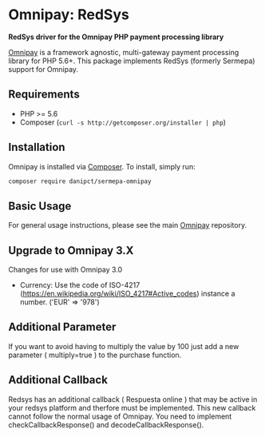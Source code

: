 Omnipay: RedSys
===============

**RedSys driver for the Omnipay PHP payment processing library**

[Omnipay](https://github.com/thephpleague/omnipay) is a framework agnostic, multi-gateway payment
processing library for PHP 5.6+. This package implements RedSys (formerly Sermepa) support for Omnipay.

Requirements
------------
- PHP >= 5.6
- Composer (`curl -s http://getcomposer.org/installer | php`)

Installation
------------

Omnipay is installed via [Composer](http://getcomposer.org/). To install, simply run:

```sh
composer require danipct/sermepa-omnipay
```

Basic Usage
-----------

For general usage instructions, please see the main [Omnipay](https://github.com/thephpleague/omnipay)
repository.

Upgrade to Omnipay 3.X
-----------

Changes for use with Omnipay 3.0

- Currency: Use the code of ISO-4217 (https://en.wikipedia.org/wiki/ISO_4217#Active_codes) instance a number. ('EUR' => '978')


Additional Parameter
-----------

If you want to avoid having to multiply the value by 100 just add a new parameter ( multiply=true ) to the purchase function. 

Additional Callback
-----------
Redsys has an additional callback ( Respuesta online ) that may be active in your redsys platform and therfore must be implemented. This new callback cannot follow the normal usage of Omnipay. 
You need to implement checkCallbackResponse() and decodeCallbackResponse().
